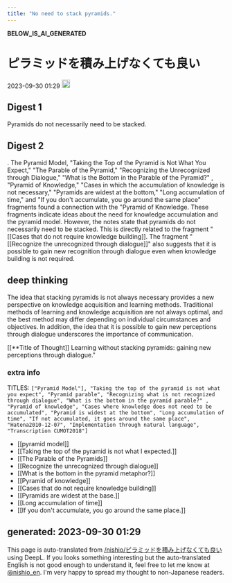 ```yaml
---
title: "No need to stack pyramids."
---
```


__BELOW_IS_AI_GENERATED__
# ピラミッドを積み上げなくても良い
 2023-09-30 01:29 <img src='https://scrapbox.io/api/pages/nishio-en/omni/icon' alt='omni.icon' height="19.5"/>
## Digest 1
Pyramids do not necessarily need to be stacked.

## Digest 2
.
The Pyramid Model, "Taking the Top of the Pyramid is Not What You Expect," "The Parable of the Pyramid," "Recognizing the Unrecognized through Dialogue," "What is the Bottom in the Parable of the Pyramid?" , "Pyramid of Knowledge," "Cases in which the accumulation of knowledge is not necessary," "Pyramids are widest at the bottom," "Long accumulation of time," and "If you don't accumulate, you go around the same place" fragments found a connection with the "Pyramid of Knowledge. These fragments indicate ideas about the need for knowledge accumulation and the pyramid model. However, the notes state that pyramids do not necessarily need to be stacked. This is directly related to the fragment "[[Cases that do not require knowledge building]]. The fragment "[[Recognize the unrecognized through dialogue]]" also suggests that it is possible to gain new recognition through dialogue even when knowledge building is not required.

## deep thinking
The idea that stacking pyramids is not always necessary provides a new perspective on knowledge acquisition and learning methods. Traditional methods of learning and knowledge acquisition are not always optimal, and the best method may differ depending on individual circumstances and objectives. In addition, the idea that it is possible to gain new perceptions through dialogue underscores the importance of communication.

[[**Title of Thought]]
Learning without stacking pyramids: gaining new perceptions through dialogue."

### extra info
TITLES: `["Pyramid Model"], "Taking the top of the pyramid is not what you expect", "Pyramid parable", "Recognizing what is not recognized through dialogue", "What is the bottom in the pyramid parable?" , "Pyramid of knowledge", "Cases where knowledge does not need to be accumulated", "Pyramid is widest at the bottom", "Long accumulation of time", "If not accumulated, it goes around the same place", "Hatena2010-12-07", "Implementation through natural language", "Transcription CUMOT2018"]`
- [[pyramid model]]
- [[Taking the top of the pyramid is not what I expected.]]
- [[The Parable of the Pyramids]]
- [[Recognize the unrecognized through dialogue]]
- [[What is the bottom in the pyramid metaphor?]]
- [[Pyramid of knowledge]]
- [[Cases that do not require knowledge building]]
- [[Pyramids are widest at the base.]]
- [[Long accumulation of time]]
- [[If you don't accumulate, you go around the same place.]]

generated: 2023-09-30 01:29
---
This page is auto-translated from [/nishio/ピラミッドを積み上げなくても良い](https://scrapbox.io/nishio/ピラミッドを積み上げなくても良い) using DeepL. If you looks something interesting but the auto-translated English is not good enough to understand it, feel free to let me know at [@nishio_en](https://twitter.com/nishio_en). I'm very happy to spread my thought to non-Japanese readers.